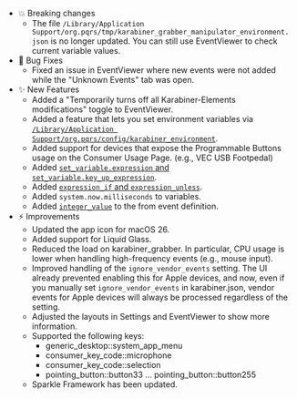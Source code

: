 -   💥 Breaking changes
    -   The file `/Library/Application Support/org.pqrs/tmp/karabiner_grabber_manipulator_environment.json` is no longer updated.
        You can still use EventViewer to check current variable values.
-   🐛 Bug Fixes
    -   Fixed an issue in EventViewer where new events were not added while the "Unknown Events" tab was open.
-   ✨ New Features
    -   Added a "Temporarily turns off all Karabiner-Elements modifications" toggle to EventViewer.
    -   Added a feature that lets you set environment variables via [`/Library/Application Support/org.pqrs/config/karabiner_environment`](https://karabiner-elements.pqrs.org/docs/help/advanced-topics/set-environment-variables/).
    -   Added support for devices that expose the Programmable Buttons usage on the Consumer Usage Page. (e.g., VEC USB Footpedal)
    -   Added [`set_variable.expression` and `set_variable.key_up_expression`](https://karabiner-elements.pqrs.org/docs/json/complex-modifications-manipulator-definition/to/set-variable/#expression-specification).
    -   Added [`expression_if` and `expression_unless`](https://karabiner-elements.pqrs.org/docs/json/complex-modifications-manipulator-definition/conditions/expression/).
    -   Added `system.now.milliseconds` to variables.
    -   Added [`integer_value`](https://karabiner-elements.pqrs.org/docs/json/complex-modifications-manipulator-definition/from/integer-value/) to the from event definition.
-   ⚡️ Improvements
    -   Updated the app icon for macOS 26.
    -   Added support for Liquid Glass.
    -   Reduced the load on karabiner_grabber.
        In particular, CPU usage is lower when handling high-frequency events (e.g., mouse input).
    -   Improved handling of the `ignore_vendor_events` setting.
        The UI already prevented enabling this for Apple devices, and now, even if you manually set `ignore_vendor_events` in karabiner.json, vendor events for Apple devices will always be processed regardless of the setting.
    -   Adjusted the layouts in Settings and EventViewer to show more information.
    -   Supported the following keys:
        -   generic_desktop::system_app_menu
        -   consumer_key_code::microphone
        -   consumer_key_code::selection
        -   pointing_button::button33 ... pointing_button::button255
    -   Sparkle Framework has been updated.
